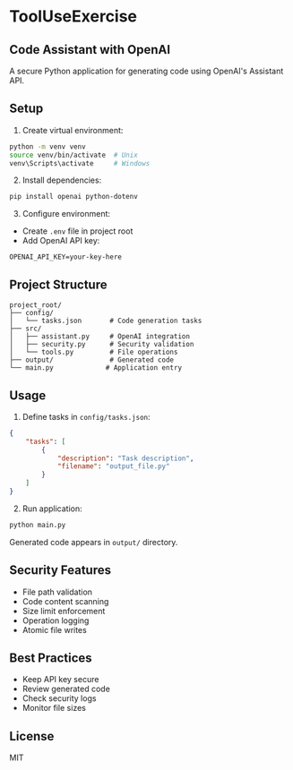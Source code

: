 # ToolUseExercise
## Code Assistant with OpenAI

A secure Python application for generating code using OpenAI's Assistant API.

## Setup

1. Create virtual environment:
```bash
python -m venv venv
source venv/bin/activate  # Unix
venv\Scripts\activate     # Windows
```

2. Install dependencies:
```bash
pip install openai python-dotenv
```

3. Configure environment:
- Create `.env` file in project root
- Add OpenAI API key:
```
OPENAI_API_KEY=your-key-here
```

## Project Structure
```
project_root/
├── config/
│   └── tasks.json       # Code generation tasks
├── src/
│   ├── assistant.py     # OpenAI integration
│   ├── security.py      # Security validation
│   └── tools.py         # File operations
├── output/              # Generated code
└── main.py             # Application entry
```

## Usage

1. Define tasks in `config/tasks.json`:
```json
{
    "tasks": [
        {
            "description": "Task description",
            "filename": "output_file.py"
        }
    ]
}
```

2. Run application:
```bash
python main.py
```

Generated code appears in `output/` directory.

## Security Features

- File path validation
- Code content scanning
- Size limit enforcement
- Operation logging
- Atomic file writes

## Best Practices

- Keep API key secure
- Review generated code
- Check security logs
- Monitor file sizes

## License

MIT
